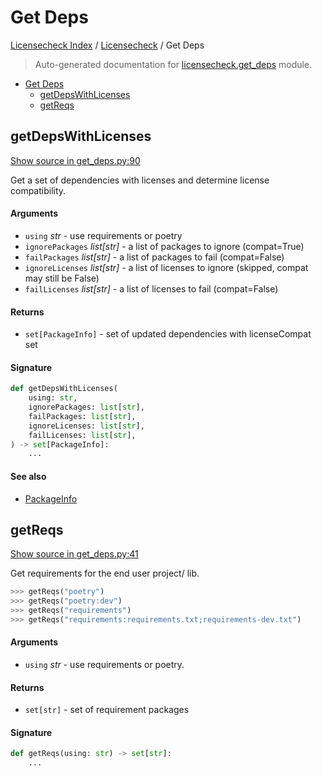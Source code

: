 # Get Deps

[Licensecheck Index](../README.md#licensecheck-index) /
[Licensecheck](./index.md#licensecheck) /
Get Deps

> Auto-generated documentation for [licensecheck.get_deps](../../../licensecheck/get_deps.py) module.

- [Get Deps](#get-deps)
  - [getDepsWithLicenses](#getdepswithlicenses)
  - [getReqs](#getreqs)

## getDepsWithLicenses

[Show source in get_deps.py:90](../../../licensecheck/get_deps.py#L90)

Get a set of dependencies with licenses and determine license compatibility.

#### Arguments

- `using` *str* - use requirements or poetry
- `ignorePackages` *list[str]* - a list of packages to ignore (compat=True)
- `failPackages` *list[str]* - a list of packages to fail (compat=False)
- `ignoreLicenses` *list[str]* - a list of licenses to ignore (skipped, compat may still be False)
- `failLicenses` *list[str]* - a list of licenses to fail (compat=False)

#### Returns

- `set[PackageInfo]` - set of updated dependencies with licenseCompat set

#### Signature

```python
def getDepsWithLicenses(
    using: str,
    ignorePackages: list[str],
    failPackages: list[str],
    ignoreLicenses: list[str],
    failLicenses: list[str],
) -> set[PackageInfo]:
    ...
```

#### See also

- [PackageInfo](./types.md#packageinfo)



## getReqs

[Show source in get_deps.py:41](../../../licensecheck/get_deps.py#L41)

Get requirements for the end user project/ lib.

```python
>>> getReqs("poetry")
>>> getReqs("poetry:dev")
>>> getReqs("requirements")
>>> getReqs("requirements:requirements.txt;requirements-dev.txt")
```

#### Arguments

- `using` *str* - use requirements or poetry.

#### Returns

- `set[str]` - set of requirement packages

#### Signature

```python
def getReqs(using: str) -> set[str]:
    ...
```


